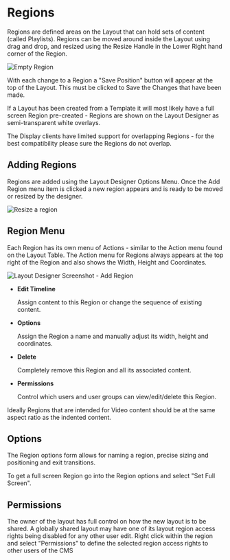 <!--toc=layouts-->
# Regions

Regions are defined areas on the Layout that can hold sets of content (called Playlists). Regions can be moved around inside the Layout using drag and drop, and resized using the Resize Handle in the Lower Right hand corner of the Region.

![Empty Region](img/layouts_designer_region_resize.png)

With each change to a Region a "Save Position" button will appear at the top of the Layout. This must be clicked to Save the Changes that have been made.

If a Layout has been created from a Template it will most likely have a full screen Region pre-created - Regions are shown on the Layout Designer as semi-transparent white overlays.

The Display clients have limited support for overlapping Regions - for the best compatibility please sure the Regions do not overlap.

## Adding Regions

Regions are added using the Layout Designer Options Menu. Once the Add Region menu item is clicked a new region appears and is ready to be moved or resized by the designer.

![Resize a region](img/layouts_designer_region_resize_handles.png)

## Region Menu

Each Region has its own menu of Actions - similar to the Action menu found on the Layout Table. The Action menu for Regions always appears at the top right of the Region and also shows the Width, Height and Coordinates.

![Layout Designer Screenshot - Add Region](img/layouts_designer_region_menu.png)


- **Edit Timeline**
        
    Assign content to this Region or change the sequence of existing content.


- **Options**
        
    Assign the Region a name and manually adjust its width, height and coordinates.


- **Delete**
        
    Completely remove this Region and all its associated content.
        
- **Permissions**
    
    Control which users and user groups can view/edit/delete this Region.


Ideally Regions that are intended for Video content should be at the same aspect ratio as the indented content.


## Options
The Region options form allows for naming a region, precise sizing and positioning and exit transitions.

To get a full screen Region go into the Region options and select "Set Full Screen".

## Permissions

The owner of the layout has full control on how the new layout is to be shared. A globally shared layout may have one of its layout region access rights being disabled for any other user edit. Right click within the region and select "Permissions" to define the selected region access rights to other users of the CMS